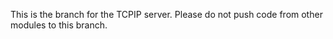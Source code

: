 This is the branch for the TCPIP server. Please do not push code from other modules to this branch. 
